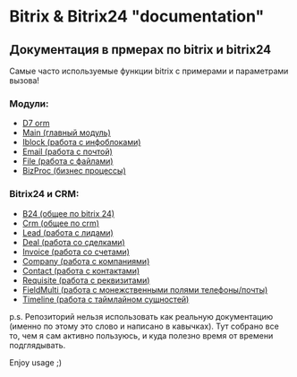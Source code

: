 # Bitrix & Bitrix24 "documentation"

## Документация в прмерах по bitrix и bitrix24

Самые часто используемые функции bitrix с примерами и параметрами вызова!

### Модули:
- [D7 orm](/snippets/d7orm.php)
- [Main (главный модуль)](/snippets/main.php)
- [Iblock (работа с инфоблоками)](/snippets/iblock.php)
- [Email (работа с почтой)](/snippets/email.php)
- [File (работа с файлами)](/snippets/file.php)
- [BizProc (бизнес процессы)](/snippets/bizproc.php)

### Bitrix24 и CRM:
- [B24 (общее по bitrix 24)](/snippets/b24.php)
- [Crm (общее по crm)](/snippets/crm/crm.php)
- [Lead (работа с лидами)](/snippets/crm/lead.php)
- [Deal (работа со сделками)](/snippets/crm/deal.php)
- [Invoice (работа со счетами)](/snippets/crm/invoice.php)
- [Company (работа с компаниями)](/snippets/crm/company.php)
- [Contact (работа с контактами)](/snippets/crm/contact.php)
- [Requisite (работа с реквизитами)](/snippets/crm/requisite.php)
- [FieldMulti (работа с монежственными полями телефоны/почты)](/snippets/crm/fieldmulti.php)
- [Timeline (работа с таймлайном сущностей)](/snippets/crm/timeline.php)

p.s. Репозиторий нельзя использовать как реальную документацию (именно по этому это слово и написано в кавычках). Тут собрано все то, чем я сам активно пользуюсь, и куда полезно время от времени подглядывать.

Enjoy usage ;)
